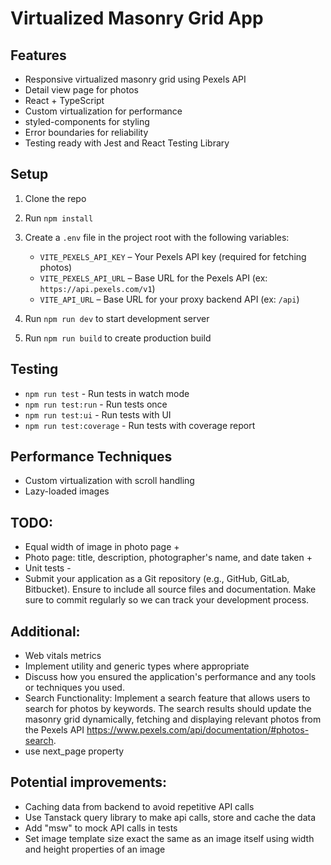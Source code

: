 # Virtualized Masonry Grid App

## Features

- Responsive virtualized masonry grid using Pexels API
- Detail view page for photos
- React + TypeScript
- Custom virtualization for performance
- styled-components for styling
- Error boundaries for reliability
- Testing ready with Jest and React Testing Library

## Setup

1. Clone the repo
2. Run `npm install`
3. Create a `.env` file in the project root with the following variables:

   - `VITE_PEXELS_API_KEY` – Your Pexels API key (required for fetching photos)
   - `VITE_PEXELS_API_URL` – Base URL for the Pexels API (ex: `https://api.pexels.com/v1`)
   - `VITE_API_URL` – Base URL for your proxy backend API (ex: `/api`)

4. Run `npm run dev` to start development server
5. Run `npm run build` to create production build

## Testing

- `npm run test` - Run tests in watch mode
- `npm run test:run` - Run tests once
- `npm run test:ui` - Run tests with UI
- `npm run test:coverage` - Run tests with coverage report

## Performance Techniques

- Custom virtualization with scroll handling
- Lazy-loaded images

## TODO:

- Equal width of image in photo page +
- Photo page: title, description, photographer's name, and date taken +
- Unit tests -
- Submit your application as a Git repository (e.g., GitHub, GitLab, Bitbucket). Ensure to include all source
  files and documentation. Make sure to commit regularly so we can track your development process.

## Additional:

- Web vitals metrics
- Implement utility and generic types where appropriate
- Discuss how you ensured the application's performance and any tools or techniques you used.
- Search Functionality: Implement a search feature that allows users to search for photos by
  keywords. The search results should update the masonry grid dynamically, fetching and
  displaying relevant photos from the Pexels API https://www.pexels.com/api/documentation/#photos-search.
- use next_page property

## Potential improvements:

- Caching data from backend to avoid repetitive API calls
- Use Tanstack query library to make api calls, store and cache the data
- Add "msw" to mock API calls in tests
- Set image template size exact the same as an image itself using width and height properties of an image
